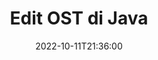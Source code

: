 ---
############################# Static ############################
layout: "auto-gen-editor"
date: 2022-10-11T21:36:00
draft: false
otherformats: doc docx docm dotx xls xlsx xlsm ppt pptx pptm mobi epub html mhtml txt xml eml emlx mbox msg

############################# Head ############################
head_title: "OST Editor — Edit OST di Java"
head_description: "Bagaimana cara mengedit OST di Java menggunakan beberapa baris kode? Gunakan API pemrosesan dokumen GroupDocs untuk mengedit, memperbarui, dan menyimpan 30+ format file."

############################# Header ############################
title: "Edit OST di Java"
description: "Pengeditan OST yang efektif dan kuat menggunakan GroupDocs.Editor sisi server untuk API Java, tanpa menggunakan perangkat lunak apa pun seperti Microsoft atau Open Office."
bg_image: "https://cms.admin.containerize.com/templates/aspose/App_Themes/V3/images/bg/header1.png"
bg_overlay: false
button:
    enable: true
    icon: "fas fa-arrow-down"
    label: "Unduh Uji Coba Gratis"
    link: "https://downloads.groupdocs.com/editor/java"

############################# SubMenu ############################
submenu:
    enable: true

    left:
        img_alt: "GroupDocs.Editor for Java"
        image: "https://cms.admin.containerize.com/templates/groupdocs/images/product-logos/90x90-noborder/groupdocs-editor-java.png"
        product: "GroupDocs.Editor"
        platform: "Java"

    middle:
        button:

            # button loop
            - link: "https://apireference.groupdocs.com/editor/java"
              text: "Referensi API"

            # button loop
            - link: "https://github.com/groupdocs-editor"
              text: "Contoh Kode"

            # button loop
            - link: "https://products.groupdocs.app/editor/family"
              text: "Demo Langsung"

            # button loop
            - link: "https://purchase.groupdocs.com/pricing/editor/java"
              text: "Harga"

    right:
        link_download: "https://downloads.groupdocs.com/editor"
        link_learn: "https://docs.groupdocs.com/editor/java"
        link_buy: "https://purchase.groupdocs.com"

############################# About ############################
about:
    enable: true
    title: "Tentang GroupDocs.Editor for Java API"
    content: |
        [GroupDocs.Editor for Java](/id/editor/java/) API adalah pilihan yang tepat untuk mengedit dokumen dan presentasi Microsoft Word, Excel, PowerPoint, Open Office. GroupDocs.Editor adalah API mandiri yang cocok untuk sisi server dan sistem back-end yang membutuhkan kinerja tinggi. Itu tidak tergantung pada perangkat lunak apa pun seperti Microsoft atau Open Office.

############################# Steps ############################
steps:
    enable: true
    title_left: "Langkah-langkah untuk Mengedit OST di Java"
    content_left: |
        [GroupDocs.Editor for Java](/id/editor/java/) menyediakan cara mudah dan langsung bagi pengembang untuk mengedit file OST menggunakan beberapa baris kode.
        * Buat instance kelas `Editor` dengan jalur file wajib atau aliran byte dan muat file OST
        * Buat & setel instance kelas `EmailEditOptions` untuk format file OST
        * Panggil metode `Editor.Edit()` dan dapatkan dokumen OST dalam format HTML yang mudah diedit dengan editor WYSIWYG apa pun.
        * Panggil metode `Editor.Save()` dan simpan file OST yang telah diedit menggunakan kelas `EmailSaveOptions`

        
    title_right: "Persyaratan sistem"
    content_right: |
        Pengeditan dokumen dasar dengan GroupDocs.Editor for Java API dapat dilakukan dengan menerapkan beberapa langkah mudah. API kami didukung di semua platform dan sistem operasi utama. Sebelum menjalankan kode di bawah ini, pastikan Anda telah menginstal prasyarat berikut di sistem Anda.

        * Sistem Operasi: Microsoft Windows, Linux, MacOS
        * Lingkungan Pengembangan: NetBeans, IntelliJ IDEA, Eclipse
        * Kerangka kerja: Java 7 (1.7) and above
        * Dapatkan GroupDocs.Editor for Java versi terbaru yang diunduh dari [Maven](https://repository.groupdocs.com/editor/)
        
    code: |        
        ```java
        // Load the OST file into Editor
        Editor editor = new Editor("source.ost");

        // Create and adjust the edit options
        EmailEditOptions editOptions = new EmailEditOptions();

        // Open input OST document for edit — obtain an intermediate document, that can be edited
        EditableDocument beforeEdit = editor.edit(editOptions);

        // Grab OST document content and associated resources from editable document
        string content = beforeEdit.getEmbeddedHtml();

        // Send the content to WYSIWYG-editor, edit it there, and send edited content back to the server-side
        // This step simulates a such operation
        string updatedContent = content.replace("project", "Edited project");

        // Grab edited content and resources from WYSIWYG-editor and create a new EditableDocument instance from it
        EditableDocument afterEdit = EditableDocument.fromMarkup(updatedContent, null);

        // Create a save options
        EmailSaveOptions saveOptions = new EmailSaveOptions();

        // Save edited OST document to the file
        editor.save(afterEdit, "edited.ost", saveOptions);
        ```
        
############################# Demos ############################
demos:
    enable: true
    title: "OST Demo Langsung Editor"
    content: |
        Edit OST sekarang juga dengan mengunjungi situs web [GroupDocs.Editor Live Demos](https://products.groupdocs.app/editor/family).
        Demo langsung memiliki manfaat sebagai berikut
        
############################# More Formats ############################
more_formats:
    enable: true
    title: "Editor yang Didukung Lainnya"
    content: |
        Anda juga dapat mengedit format file lainnya. Silakan lihat daftar lengkapnya di bawah ini.


############################# Back to top ###############################
back_to_top:
    enable: true
---